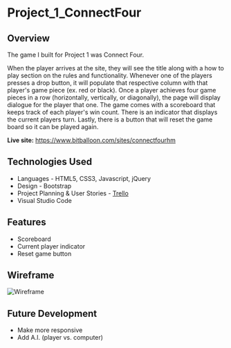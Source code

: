 # Project_1_ConnectFour
## Overview

The game I built for Project 1 was Connect Four.

When the player arrives at the site, they will see the title along with a how to play section on the rules and functionality.  Whenever one of the players presses a drop button, it will populate that respective column with that player's game piece (ex. red or black).  Once a player achieves four game pieces in a row (horizontally, vertically, or diagonally), the page will display dialogue for the player that one.  The game comes with a scoreboard that keeps track of each player's win count.  There is an indicator that displays the current players turn.  Lastly, there is a button that will reset the game board so it can be played again.

**Live site:** <https://www.bitballoon.com/sites/connectfourhm>

## Technologies Used

  * Languages - HTML5, CSS3, Javascript, jQuery
  * Design - Bootstrap
  * Project Planning & User Stories - [Trello](hhttps://trello.com/b/thblLg4u/project-1)
  * Visual Studio Code


## Features

  * Scoreboard
  * Current player indicator
  * Reset game button


## Wireframe

![Wireframe](https://app.box.com/s/iu7phxony9u2z0ua6w4fpiyfefy41q24)


## Future Development

  * Make more responsive
  * Add A.I. (player vs. computer)